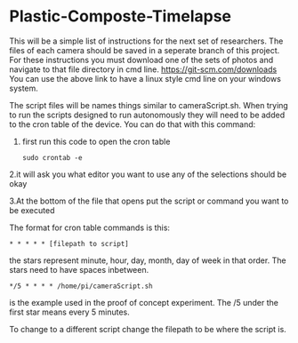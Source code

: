 # Plastic-Composte-Timelapse
This will be a simple list of instructions for the next set of researchers. The files of each camera should be saved in a seperate branch of this project. 
For these instructions you must download one of the sets of photos and navigate to that file directory in cmd line. https://git-scm.com/downloads
You can use the above link to have a linux style cmd line on your windows system. 


The script files will be names things similar to cameraScript.sh. When trying to run the scripts designed to run autonomously they will need to be added to
the cron table of the device. You can do that with this command:

1. first run this code to open the cron table<pre><code>sudo crontab -e
</code></pre>

2.it will ask you what editor you want to use any of the selections should be okay

3.At the bottom of the file that opens put the script or command you want to be executed

The format for cron table commands is this:

<pre><code>* * * * * [filepath to script]
</code></pre>

the stars represent minute, hour, day, month, day of week in that order. The stars need to have spaces inbetween. 

<pre><code>*/5 * * * * /home/pi/cameraScript.sh  
</code></pre>  is the example used in the proof of concept experiment. The /5 under the first star means every 5 minutes.

To change to a different script change the filepath to be where the script is.

